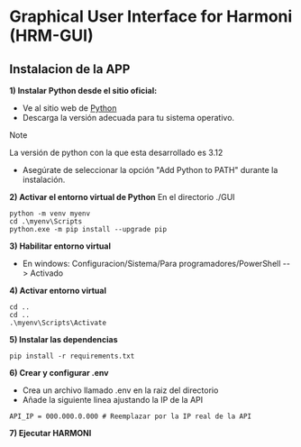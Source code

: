 # Graphical User Interface for Harmoni (HRM-GUI)

## Instalacion de la APP

**1) Instalar Python desde el sitio oficial:**

* Ve al sitio web de [Python](https://www.python.org/downloads/)
* Descarga la versión adecuada para tu sistema operativo. 
> [!NOTE]
> La versión de python con la que esta desarrollado es 3.12
* Asegúrate de seleccionar la opción "Add Python to PATH" durante la instalación.

**2) Activar el entorno virtual de Python**
En el directorio ./GUI
```
python -m venv myenv
cd .\myenv\Scripts
python.exe -m pip install --upgrade pip
```

**3) Habilitar entorno virtual**

* En windows: Configuracion/Sistema/Para programadores/PowerShell --> Activado

**4) Activar entorno virtual**
```
cd ..
cd ..
.\myenv\Scripts\Activate
```

**5) Instalar las dependencias**
```
pip install -r requirements.txt
```

**6) Crear y configurar .env**
* Crea un archivo llamado .env en la raiz del directorio
* Añade la siguiente linea ajustando la IP de la API

```
API_IP = 000.000.0.000 # Reemplazar por la IP real de la API 
```

**7) Ejecutar HARMONI**